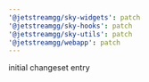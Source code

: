 ```yaml
---
'@jetstreamgg/sky-widgets': patch
'@jetstreamgg/sky-hooks': patch
'@jetstreamgg/sky-utils': patch
'@jetstreamgg/webapp': patch
---
```


initial changeset entry
